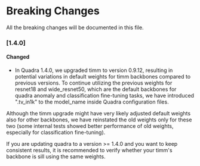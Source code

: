 # Breaking Changes
All the breaking changes will be documented in this file.

### [1.4.0]

#### Changed

- In Quadra 1.4.0, we upgraded timm to version 0.9.12, resulting in potential variations in default weights for timm backbones compared to previous versions. To continue utilizing the previous weights for resnet18 and wide_resnet50, which are the default backbones for quadra anomaly and classification fine-tuning tasks, we have introduced ".tv_in1k" to the model_name inside Quadra configuration files.

Although the timm upgrade might have very likely adjusted default weights also for other backbones, we have reinstated the old weights only for these two (some internal tests showed better performance of old weights, especially for classification fine-tuning).

If you are updating quadra to a version >= 1.4.0 and you want to keep consistent results, it is recommended to verify whether your timm's backbone is sill using the same weights.